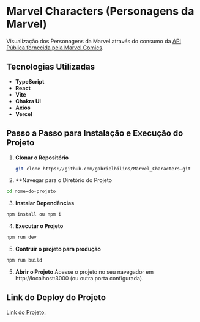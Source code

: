# Marvel Characters (Personagens da Marvel)

Visualização dos Personagens da Marvel através do consumo da [API Pública fornecida pela Marvel Comics](https://developer.marvel.com/documentation/getting_started).


## Tecnologias Utilizadas

- **TypeScript**
- **React**
- **Vite**
- **Chakra UI**
- **Axios**
- **Vercel**

## Passo a Passo para Instalação e Execução do Projeto

1. **Clonar o Repositório**

   ```bash
   git clone https://github.com/gabrielhilins/Marvel_Characters.git
   ```
2. **Navegar para o Diretório do Projeto
  ```bash
  cd nome-do-projeto
  ```
3. **Instalar Dependências**
```bash
npm install ou npm i
```

4. **Executar o Projeto**
```bash
npm run dev
```
5. **Contruir o projeto para produção**
```bash
npm run build
```
5. **Abrir o Projeto**
Acesse o projeto no seu navegador em http://localhost:3000 (ou outra porta configurada).

## Link do Deploy do Projeto
[Link do Projeto:](https://marvel-characters-six.vercel.app/)



